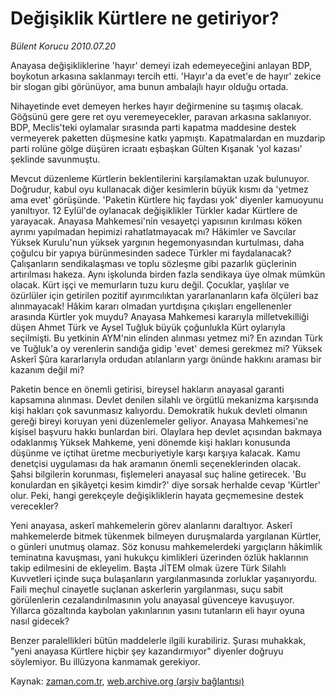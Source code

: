 # Değişiklik Kürtlere ne getiriyor?

*Bülent Korucu 2010.07.20*

<td class="columnist-detail">
<p>Anayasa değişikliklerine 'hayır' demeyi izah edemeyeceğini anlayan BDP, boykotun arkasına saklanmayı tercih etti. 'Hayır'a da evet'e de hayır' zekice bir slogan gibi görünüyor, ama bunun ambalajlı hayır olduğu ortada.</p>
<p>
<div id="haberMetinDiv">
<p>Nihayetinde evet demeyen herkes hayır değirmenine su taşımış olacak. Göğsünü gere gere ret oyu veremeyecekler, paravan arkasına saklanıyor. BDP, Meclis'teki oylamalar sırasında parti kapatma maddesine destek vermeyerek paketten düşmesine katkı yapmıştı. Kapatmalardan en muzdarip parti rolüne gölge düşüren icraatı eşbaşkan Gülten Kışanak 'yol kazası' şeklinde savunmuştu.
<p>Mevcut düzenleme Kürtlerin beklentilerini karşılamaktan uzak bulunuyor. Doğrudur, kabul oyu kullanacak diğer kesimlerin büyük kısmı da 'yetmez ama evet' görüşünde. 'Paketin Kürtlere hiç faydası yok' diyenler kamuoyunu yanıltıyor. 12 Eylül'de oylanacak değişiklikler Türkler kadar Kürtlere de yarayacak. Anayasa Mahkemesi'nin vesayetçi yapısının kırılması köken ayrımı yapılmadan hepimizi rahatlatmayacak mı? Hâkimler ve Savcılar Yüksek Kurulu'nun yüksek yargının hegemonyasından kurtulması, daha çoğulcu bir yapıya bürünmesinden sadece Türkler mi faydalanacak? Çalışanların sendikalaşması ve toplu sözleşme gibi pazarlık güçlerinin artırılması hakeza. Aynı işkolunda birden fazla sendikaya üye olmak mümkün olacak. Kürt işçi ve memurların tuzu kuru değil. Çocuklar, yaşlılar ve özürlüler için getirilen pozitif ayırımcılıktan yararlananların kafa ölçüleri baz alınmayacak! Hâkim kararı olmadan yurtdışına çıkışları engellenenler arasında Kürtler yok muydu? Anayasa Mahkemesi kararıyla milletvekilliği düşen Ahmet Türk ve Aysel Tuğluk büyük çoğunlukla Kürt oylarıyla seçilmişti. Bu yetkinin AYM'nin elinden alınması yetmez mi? En azından Türk ve Tuğluk'a oy verenlerin sandığa gidip 'evet' demesi gerekmez mi? Yüksek Askerî Şûra kararlarıyla ordudan atılanların yargı önünde hakkını araması bir kazanım değil mi?
<p>Paketin bence en önemli getirisi, bireysel hakların anayasal garanti kapsamına alınması. Devlet denilen silahlı ve örgütlü mekanizma karşısında kişi hakları çok savunmasız kalıyordu. Demokratik hukuk devleti olmanın gereği bireyi koruyan yeni düzenlemeler geliyor. Anayasa Mahkemesi'ne kişisel başvuru hakkı bunlardan biri. Olaylara hep devlet açısından bakmaya odaklanmış Yüksek Mahkeme, yeni dönemde kişi hakları konusunda düşünme ve içtihat üretme mecburiyetiyle karşı karşıya kalacak. Kamu denetçisi uygulaması da hak aramanın önemli seçeneklerinden olacak. Şahsi bilgilerin korunması, fişlemeleri anayasal suç haline getirecek. 'Bu konulardan en şikâyetçi kesim kimdir?' diye sorsak herhalde cevap 'Kürtler' olur. Peki, hangi gerekçeyle değişikliklerin hayata geçmemesine destek verecekler?
<p>Yeni anayasa, askerî mahkemelerin görev alanlarını daraltıyor. Askerî mahkemelerde bitmek tükenmek bilmeyen duruşmalarda yargılanan Kürtler, o günleri unutmuş olamaz. Söz konusu mahkemelerdeki yargıçların hâkimlik teminatına kavuşması, yani hukukçu kimlikleri üzerinden özlük haklarının takip edilmesini de ekleyelim. Başta JİTEM olmak üzere Türk Silahlı Kuvvetleri içinde suça bulaşanların yargılanmasında zorluklar yaşanıyordu. Faili meçhul cinayetle suçlanan askerlerin yargılanması, suçu sabit görülenlerin cezalandırılmasının yolu anayasal güvenceye kavuşuyor. Yıllarca gözaltında kaybolan yakınlarının yasını tutanların eli hayır oyuna nasıl gidecek?
<p>Benzer paralellikleri bütün maddelerle ilgili kurabiliriz. Şurası muhakkak, "yeni anayasa Kürtlere hiçbir şey kazandırmıyor" diyenler doğruyu söylemiyor. Bu illüzyona kanmamak gerekiyor. </p></p></p></p></p></div>
</p>
<a href="http://web.archive.org/web/20110105200415/mailto:b.korucu@zaman.com.tr">
</a></td>

Kaynak: [zaman.com.tr](http://zaman.com.tr/yazar.do?yazino=1006759), [web.archive.org (arşiv bağlantısı)](http://web.archive.org/web/20110105200415/http://www.zaman.com.tr/yazar.do?yazino=1006759)
